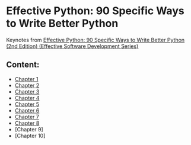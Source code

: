 # Effective Python: 90 Specific Ways to Write Better Python
Keynotes from [Effective Python: 90 Specific Ways to Write Better Python (2nd Edition) (Effective Software Development Series)](https://www.amazon.com/gp/product/0134853989/ref=as_li_tl?ie=UTF8&tag=shipperfind-20&camp=1789&creative=9325&linkCode=as2&creativeASIN=0134853989&linkId=2ede739c97277ad077310278674bccf5)


## Content:
* [Chapter 1](https://github.com/almazkun/effective_python/tree/master/chapter_2_Lists_and_Dictionaries_item_11-18#chapter-2-lists-and-dictionaries)
* [Chapter 2](https://github.com/almazkun/effective_python/tree/master/chapter_2_Lists_and_Dictionaries_item_11-18#chapter-2-lists-and-dictionaries)
* [Chapter 3](https://github.com/almazkun/effective_python/tree/master/chapter_3_Functions_item_19-26#chapter-3-functions)
* [Chapter 4](https://github.com/almazkun/effective_python/tree/master/chapter_4_Comprehensions_and_Generators_27-36#chapter-4-comprehensions-and-generators)
* [Chapter 5](https://github.com/almazkun/effective_python/tree/master/chapter_5_Classes_and_Interfaces_37-44#chapter-5-classes-and-interfaces)
* [Chapter 6](https://github.com/almazkun/effective_python/tree/master/chapter_6_Metaclasses_and_Attributes_items_44-51#chapter-6-metaclasses-and-attributes)
* [Chapter 7](https://github.com/almazkun/effective_python/tree/master/chapter_7_Cuncurrency_and_Parallelism_item_52-64#chapter-7-concurrency-and-parallelism)
* [Chapter 8](https://github.com/almazkun/effective_python/tree/master/chapter_8_Robustness_and_Performance_item_65-74#chapter-8-robustness-and-performance)
* [Chapter 9]
* [Chapter 10]
